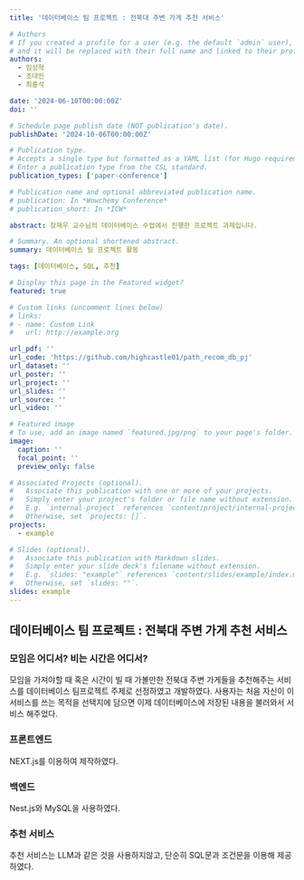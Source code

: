 ```yaml
---
title: '데이터베이스 팀 프로젝트 : 전북대 주변 가게 추천 서비스'

# Authors
# If you created a profile for a user (e.g. the default `admin` user), write the username (folder name) here
# and it will be replaced with their full name and linked to their profile.
authors:
  - 임성혁
  - 조대인
  - 최홍석

date: '2024-06-10T00:00:00Z'
doi: ''

# Schedule page publish date (NOT publication's date).
publishDate: '2024-10-06T00:00:00Z'

# Publication type.
# Accepts a single type but formatted as a YAML list (for Hugo requirements).
# Enter a publication type from the CSL standard.
publication_types: ['paper-conference']

# Publication name and optional abbreviated publication name.
# publication: In *Wowchemy Conference*
# publication_short: In *ICW*

abstract: 장재우 교수님의 데이터베이스 수업에서 진행한 프로젝트 과제입니다.

# Summary. An optional shortened abstract.
summary: 데이터베이스 팀 프로젝트 활동

tags: [데이터베이스, SQL, 추천]

# Display this page in the Featured widget?
featured: true

# Custom links (uncomment lines below)
# links:
# - name: Custom Link
#   url: http://example.org

url_pdf: ''
url_code: 'https://github.com/highcastle01/path_recom_db_pj'
url_dataset: ''
url_poster: ''
url_project: ''
url_slides: ''
url_source: ''
url_video: ''

# Featured image
# To use, add an image named `featured.jpg/png` to your page's folder.
image:
  caption: ''
  focal_point: ''
  preview_only: false

# Associated Projects (optional).
#   Associate this publication with one or more of your projects.
#   Simply enter your project's folder or file name without extension.
#   E.g. `internal-project` references `content/project/internal-project/index.md`.
#   Otherwise, set `projects: []`.
projects:
  - example

# Slides (optional).
#   Associate this publication with Markdown slides.
#   Simply enter your slide deck's filename without extension.
#   E.g. `slides: "example"` references `content/slides/example/index.md`.
#   Otherwise, set `slides: ""`.
slides: example
---
```


## 데이터베이스 팀 프로젝트 : 전북대 주변 가게 추천 서비스 ##

### 모임은 어디서? 비는 시간은 어디서? ###

모임을 가져야할 때 혹은 시간이 빌 때 가볼만한 전북대 주변 가게들을 추천해주는 서비스를 데이터베이스 팀프로젝트 주제로 선정하였고 개발하였다.
사용자는 처음 자신이 이 서비스를 쓰는 목적을 선택지에 담으면 이제 데이터베이스에 저장된 내용을 불러와서 서비스 해주었다.

### 프론트엔드 ###

NEXT.js를 이용하여 제작하였다.

### 백엔드 ###

Nest.js와 MySQL을 사용하였다.

### 추천 서비스 ###

추천 서비스는 LLM과 같은 것을 사용하지않고, 단순히 SQL문과 조건문을 이용해 제공하였다.